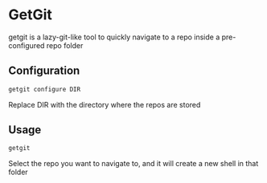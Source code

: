 # GetGit

getgit is a lazy-git-like tool to quickly navigate to a repo inside a pre-configured repo folder

## Configuration

```bash
getgit configure DIR
```

Replace DIR with the directory where the repos are stored

## Usage

```bash
getgit
```

Select the repo you want to navigate to, and it will create a new shell in that folder

